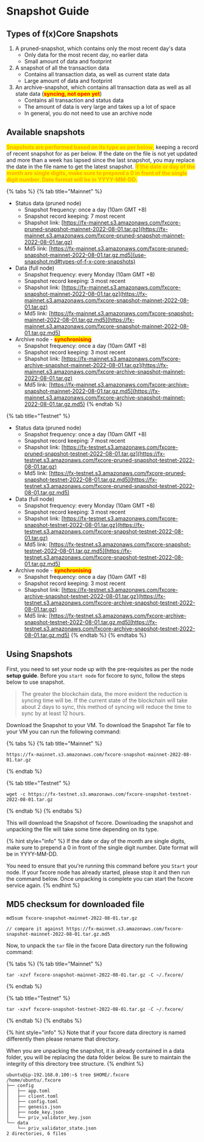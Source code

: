 # Snapshot Guide

## Types of f(x)Core Snapshots

1. A pruned-snapshot, which contains only the most recent day's data
   * Only data for the most recent day, no earlier data
   * Small amount of data and footprint
2. A snapshot of all the transaction data
   * Contains all transaction data, as well as current state data
   * Large amount of data and footprint
3. An archive-snapshot, which contains all transaction data as well as all state data (<mark style="color:red;">**syncing, not open yet**</mark>)
   * Contains all transaction and status data
   * The amount of data is very large and takes up a lot of space
   * In general, you do not need to use an archive node

## Available snapshots

<mark style="color:orange;">**Snapshots are performed based on its type as per below**</mark><mark style="color:orange;">,</mark> keeping a record of recent snapshot for as per below. If the date on the file is not yet updated and more than a week has lapsed since the last snapshot, you may replace the date in the file name to get the latest snapshot. <mark style="color:orange;">**If the date or day of the month are single digits, make sure to prepend a 0 in front of the single digit number. Date format will be in YYYY-MM-DD.**</mark>

{% tabs %}
{% tab title="Mainnet" %}
* Status data (pruned node)
  * Snapshot frequency: once a day (10am GMT +8)
  * Snapshot record keeping: 7 most recent
  * Shapshot link: [https://fx-mainnet.s3.amazonaws.com/fxcore-pruned-snapshot-mainnet-2022-08-01.tar.gz](https://fx-mainnet.s3.amazonaws.com/fxcore-pruned-snapshot-mainnet-2022-08-01.tar.gz)
  * Md5 link: [https://fx-mainnet.s3.amazonaws.com/fxcore-pruned-snapshot-mainnet-2022-08-01.tar.gz.md5](use-snapshot.md#types-of-f-x-core-snapshots)
* Data (full node)
  * Snapshot frequency: every Monday (10am GMT +8)
  * Snapshot record keeping: 3 most recent
  * Shapshot link: [https://fx-mainnet.s3.amazonaws.com/fxcore-snapshot-mainnet-2022-08-01.tar.gz](https://fx-mainnet.s3.amazonaws.com/fxcore-snapshot-mainnet-2022-08-01.tar.gz)
  * Md5 link: [https://fx-mainnet.s3.amazonaws.com/fxcore-snapshot-mainnet-2022-08-01.tar.gz.md5](https://fx-mainnet.s3.amazonaws.com/fxcore-snapshot-mainnet-2022-08-01.tar.gz.md5)
* Archive node - <mark style="color:red;">**synchronising**</mark>
  * Snapshot frequency: once a day (10am GMT +8)
  * Snapshot record keeping: 3 most recent
  * Shapshot link: [https://fx-mainnet.s3.amazonaws.com/fxcore-archive-snapshot-mainnet-2022-08-01.tar.gz](https://fx-mainnet.s3.amazonaws.com/fxcore-archive-snapshot-mainnet-2022-08-01.tar.gz)
  * Md5 link: [https://fx-mainnet.s3.amazonaws.com/fxcore-archive-snapshot-mainnet-2022-08-01.tar.gz.md5](https://fx-mainnet.s3.amazonaws.com/fxcore-archive-snapshot-mainnet-2022-08-01.tar.gz.md5)
{% endtab %}

{% tab title="Testnet" %}
* Status data (pruned node)
  * Snapshot frequency: once a day (10am GMT +8)
  * Snapshot record keeping: 7 most recent
  * Shapshot link: [https://fx-testnet.s3.amazonaws.com/fxcore-pruned-snapshot-testnet-2022-08-01.tar.gz](https://fx-testnet.s3.amazonaws.com/fxcore-pruned-snapshot-testnet-2022-08-01.tar.gz)
  * Md5 link: [https://fx-testnet.s3.amazonaws.com/fxcore-pruned-snapshot-testnet-2022-08-01.tar.gz.md5](https://fx-testnet.s3.amazonaws.com/fxcore-pruned-snapshot-testnet-2022-08-01.tar.gz.md5)
* Data (full node)
  * Snapshot frequency: every Monday (10am GMT +8)
  * Snapshot record keeping: 3 most recent
  * Shapshot link: [https://fx-testnet.s3.amazonaws.com/fxcore-snapshot-testnet-2022-08-01.tar.gz](https://fx-testnet.s3.amazonaws.com/fxcore-snapshot-testnet-2022-08-01.tar.gz)
  * Md5 link: [https://fx-testnet.s3.amazonaws.com/fxcore-snapshot-testnet-2022-08-01.tar.gz.md5](https://fx-testnet.s3.amazonaws.com/fxcore-snapshot-testnet-2022-08-01.tar.gz.md5)
* Archive node - <mark style="color:red;">**synchronising**</mark>
  * Snapshot frequency: once a day (10am GMT +8)
  * Snapshot record keeping: 3 most recent
  * Shapshot link: [https://fx-testnet.s3.amazonaws.com/fxcore-archive-snapshot-testnet-2022-08-01.tar.gz](https://fx-testnet.s3.amazonaws.com/fxcore-archive-snapshot-testnet-2022-08-01.tar.gz)
  * Md5 link: [https://fx-testnet.s3.amazonaws.com/fxcore-archive-snapshot-testnet-2022-08-01.tar.gz.md5](https://fx-testnet.s3.amazonaws.com/fxcore-archive-snapshot-testnet-2022-08-01.tar.gz.md5)
{% endtab %}
{% endtabs %}

## Using Snapshots

First, you need to set your node up with the pre-requisites as per the node **setup guide**. Before you `start node` for fxcore to sync, follow the steps below to use snapshot.

> The greater the blockchain data, the more evident the reduction is syncing time will be. If the current state of the blockchain will take about 2 days to sync, this method of syncing will reduce the time to sync by at least 12 hours.

Download the Snapshot to your VM. To download the Snapshot Tar file to your VM you can run the following command:

{% tabs %}
{% tab title="Mainnet" %}
```
https://fx-mainnet.s3.amazonaws.com/fxcore-snapshot-mainnet-2022-08-01.tar.gz
```
{% endtab %}

{% tab title="Testnet" %}
```
wget -c https://fx-testnet.s3.amazonaws.com/fxcore-snapshot-testnet-2022-08-01.tar.gz
```
{% endtab %}
{% endtabs %}

This will download the Snapshot of fxcore. Downloading the snapshot and unpacking the file will take some time depending on its type.

{% hint style="info" %}
If the date or day of the month are single digits, make sure to prepend a 0 in front of the single digit number. Date format will be in YYYY-MM-DD.

You need to ensure that you're running this command before you `Start` your node. If your fxcore node has already started, please stop it and then run the command below. Once unpacking is complete you can start the fxcore service again.
{% endhint %}

## MD5 checksum for downloaded file

```
md5sum fxcore-snapshot-mainnet-2022-08-01.tar.gz

// compare it against https://fx-mainnet.s3.amazonaws.com/fxcore-snapshot-mainnet-2022-08-01.tar.gz.md5
```

Now, to unpack the `tar` file in the fxcore Data directory run the following command:

{% tabs %}
{% tab title="Mainnet" %}
```
tar -xzvf fxcore-snapshot-mainnet-2022-08-01.tar.gz -C ~/.fxcore/
```
{% endtab %}

{% tab title="Testnet" %}
```
tar -xzvf fxcore-snapshot-testnet-2022-08-01.tar.gz -C ~/.fxcore/
```
{% endtab %}
{% endtabs %}

{% hint style="info" %}
Note that if your fxcore data directory is named differently then please rename that directory.

When you are unpacking the snapshot, it is already contained in a data folder, you will be replacing the data folder below. Be sure to maintain the integrity of this directory tree structure.
{% endhint %}

```
ubuntu@ip-192.168.0.100:~$ tree $HOME/.fxcore
/home/ubuntu/.fxcore
├── config
│   ├── app.toml
│   ├── client.toml
│   ├── config.toml
│   ├── genesis.json
│   ├── node_key.json
│   └── priv_validator_key.json
└── data
    └── priv_validator_state.json
2 directories, 6 files
```
